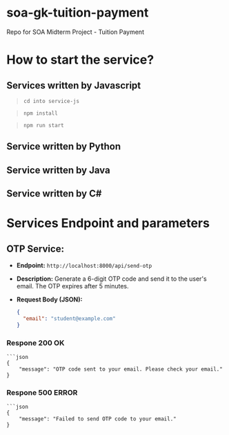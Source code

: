 # soa-gk-tuition-payment
Repo for SOA Midterm Project - Tuition Payment

# How to start the service?
## Services written by Javascript
> `cd into service-js`

> `npm install`

> `npm run start`

## Service written by Python

## Service written by Java

## Service written by C#

# Services Endpoint and parameters
## OTP Service:
- **Endpoint:** `http://localhost:8000/api/send-otp`

- **Description:** Generate a 6-digit OTP code and send it to the user's email. The OTP expires after 5 minutes.

- **Request Body (JSON):**
  ```json
  {
    "email": "student@example.com"
  }

### Respone 200 OK
    ```json
    {
        "message": "OTP code sent to your email. Please check your email."
    }

### Respone 500 ERROR
    ```json
    {
        "message": "Failed to send OTP code to your email."
    }

